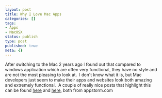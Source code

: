 ```yaml
---
layout: post
title: Why I Love Mac Apps
categories: []
tags:
- Apps
- MacOSX
status: publish
type: post
published: true
meta: {}
---
```

After switching to the Mac 2 years ago I found out that compared to windows application which are often very functional, they have no style and are not the most pleasing to look at.  I don't know what it is, but Mac developers just seem to make their apps and websites look both amazing and extremely functional.  A couple of really nice posts that highlight this can be found 
[here](http://mac.appstorm.net/roundups/35-rockstar-mac-software-developers-and-their-apps/?utm_source=feedburner&utm_medium=feed&utm_campaign=Feed%3A+MacAppStorm+%28Mac+AppStorm%29) and 
[here](http://iphone.appstorm.net/roundups/design/40-stunning-iphone-developer-websites/), both from appstorm.com
